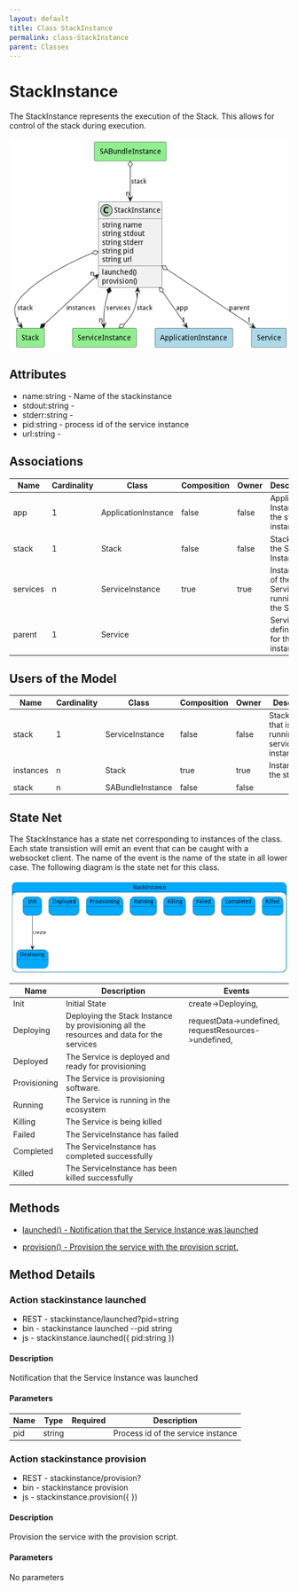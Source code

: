 ```yaml
---
layout: default
title: Class StackInstance
permalink: class-StackInstance
parent: Classes
---
```


# StackInstance

The StackInstance represents the execution of the Stack. This allows for control of the stack during execution.

![Logical Diagram](./logical.png)

## Attributes

* name:string - Name of the stackinstance
* stdout:string - 
* stderr:string - 
* pid:string - process id of the service instance
* url:string - 


## Associations

| Name | Cardinality | Class | Composition | Owner | Description |
| --- | --- | --- | --- | --- | --- |
| app | 1 | ApplicationInstance | false | false | Application Instance of the stack instance |
| stack | 1 | Stack | false | false | Stack of the Stack Instance |
| services | n | ServiceInstance | true | true | Instances of the Services running in the Stack |
| parent | 1 | Service |  |  | Service definition for the instance. |



## Users of the Model

| Name | Cardinality | Class | Composition | Owner | Description |
| --- | --- | --- | --- | --- | --- |
| stack | 1 | ServiceInstance | false | false | StackInstance that is running the service instance |
| instances | n | Stack | true | true | Instances of the stack |
| stack | n | SABundleInstance | false | false |  |



## State Net
The StackInstance has a state net corresponding to instances of the class. Each state transistion will emit an 
event that can be caught with a websocket client. The name of the event is the name of the state in all lower case.
The following diagram is the state net for this class.

![State Net Diagram](./statenet.png)

| Name | Description | Events |
| --- | --- | --- |
| Init | Initial State | create-&gt;Deploying,  |
| Deploying | Deploying the Stack Instance by provisioning all the resources and data for the services | requestData-&gt;undefined, requestResources-&gt;undefined,  |
| Deployed | The Service is deployed and ready for provisioning |  |
| Provisioning | The Service is provisioning software. |  |
| Running | The Service is running in the ecosystem |  |
| Killing | The Service is being killed |  |
| Failed | The ServiceInstance has failed |  |
| Completed | The ServiceInstance has completed successfully |  |
| Killed | The ServiceInstance has been killed successfully |  |



## Methods

* [launched() - Notification that the Service Instance was launched](#action-launched)

* [provision() - Provision the service with the provision script.](#action-provision)


<h2>Method Details</h2>
    
### Action stackinstance launched



* REST - stackinstance/launched?pid=string
* bin - stackinstance launched --pid string
* js - stackinstance.launched({ pid:string })

#### Description
Notification that the Service Instance was launched

#### Parameters

| Name | Type | Required | Description |
|---|---|---|---|
| pid | string | | Process id of the service instance |




### Action stackinstance provision



* REST - stackinstance/provision?
* bin - stackinstance provision 
* js - stackinstance.provision({  })

#### Description
Provision the service with the provision script.

#### Parameters

No parameters




